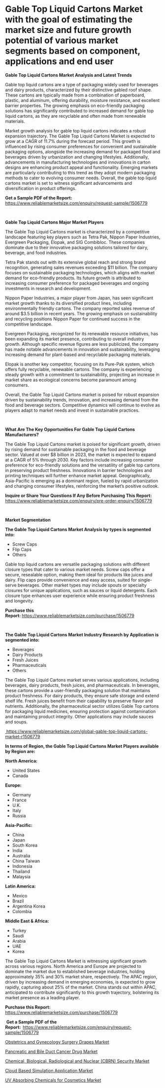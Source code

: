 <p><h1>Gable Top Liquid Cartons Market with the goal of estimating the market size and future growth potential of various market segments based on component, applications and end user</h1></p><p><strong>Gable Top Liquid Cartons Market Analysis and Latest Trends</strong></p>
<p><p>Gable top liquid cartons are a type of packaging widely used for beverages and dairy products, characterized by their distinctive gabled roof shape. These cartons are typically made from a combination of paperboard, plastic, and aluminum, offering durability, moisture resistance, and excellent barrier properties. The growing emphasis on eco-friendly packaging solutions has significantly contributed to increased demand for gable top liquid cartons, as they are recyclable and often made from renewable materials.</p><p>Market growth analysis for gable top liquid cartons indicates a robust expansion trajectory. The Gable Top Liquid Cartons Market is expected to grow at a CAGR of 11.7% during the forecast period. This growth is influenced by rising consumer preferences for convenient and sustainable packaging options, alongside the increasing demand for packaged food and beverages driven by urbanization and changing lifestyles. Additionally, advancements in manufacturing technologies and innovations in carton designs are enhancing product appeal and functionality. Emerging markets are particularly contributing to this trend as they adopt modern packaging methods to cater to evolving consumer needs. Overall, the gable top liquid cartons market is set to witness significant advancements and diversification in product offerings.</p></p>
<p><strong>Get a Sample PDF of the Report:&nbsp;</strong> <a href="https://www.reliablemarketsize.com/enquiry/request-sample/1506779?utm_campaign=1143&utm_medium=2&utm_source=Github&utm_content=ia&utm_term=07122024&utm_id=gable-top-liquid-cartons">https://www.reliablemarketsize.com/enquiry/request-sample/1506779</a></p>
<p>&nbsp;</p>
<p><strong>Gable Top Liquid Cartons Major Market Players</strong></p>
<p><p>The Gable Top Liquid Cartons market is characterized by a competitive landscape featuring key players such as Tetra Pak, Nippon Paper Industries, Evergreen Packaging, Elopak, and SIG Combibloc. These companies dominate due to their innovative packaging solutions tailored for dairy, beverage, and food industries.</p><p>Tetra Pak stands out with its extensive global reach and strong brand recognition, generating sales revenues exceeding $11 billion. The company focuses on sustainable packaging technologies, which aligns with market demand for eco-friendly products. Its future growth is attributed to increasing consumer preference for packaged beverages and ongoing investments in research and development.</p><p>Nippon Paper Industries, a major player from Japan, has seen significant market growth thanks to its diversified product lines, including environmentally friendly cartons. The company reported sales revenue of around $3.5 billion in recent years. The growing emphasis on sustainability and recycling positions Nippon Paper for continued success in the competitive landscape.</p><p>Evergreen Packaging, recognized for its renewable resource initiatives, has been expanding its market presence, contributing to overall industry growth. Although specific revenue figures are less publicized, the company has made notable advancements in innovation and sustainability, leveraging increasing demand for plant-based and recyclable packaging materials.</p><p>Elopak is another key competitor, focusing on its Pure-Pak system, which offers fully recyclable, renewable cartons. The company is experiencing steady growth with a commitment to sustainability, projecting an increase in market share as ecological concerns become paramount among consumers.</p><p>Overall, the Gable Top Liquid Cartons market is poised for robust expansion driven by sustainability trends, innovation, and increasing demand from the food and beverage sectors. Competitive dynamics will continue to evolve as players adapt to market needs and invest in sustainable practices.</p></p>
<p>&nbsp;</p>
<p><strong>What Are The Key Opportunities For Gable Top Liquid Cartons Manufacturers?</strong></p>
<p><p>The Gable Top Liquid Cartons market is poised for significant growth, driven by rising demand for sustainable packaging in the food and beverage sector. Valued at over $8 billion in 2023, the market is expected to expand at a CAGR of 5% through 2030. Key factors include increasing consumer preference for eco-friendly solutions and the versatility of gable top cartons in preserving product freshness. Innovations in barrier technologies and printing techniques will further enhance market appeal. Geographically, Asia-Pacific is emerging as a dominant region, fueled by rapid urbanization and changing consumer lifestyles, reinforcing the market’s positive outlook.</p></p>
<p><strong>Inquire or Share Your Questions If Any Before Purchasing This Report:</strong> <a href="https://www.reliablemarketsize.com/enquiry/pre-order-enquiry/1506779?utm_campaign=1143&utm_medium=2&utm_source=Github&utm_content=ia&utm_term=07122024&utm_id=gable-top-liquid-cartons">https://www.reliablemarketsize.com/enquiry/pre-order-enquiry/1506779</a></p>
<p>&nbsp;</p>
<p><strong>Market Segmentation</strong></p>
<p><strong>The Gable Top Liquid Cartons Market Analysis by types is segmented into:</strong></p>
<p><ul><li>Screw Caps</li><li>Flip Caps</li><li>Others</li></ul></p>
<p><p>Gable top liquid cartons are versatile packaging solutions with different closure types that cater to various market needs. Screw caps offer a secure, resealable option, making them ideal for products like juices and dairy. Flip caps provide convenience and easy access, suited for single-serve beverages. Other market types may include spouts or specialty closures for unique applications, such as sauces or liquid detergents. Each closure type enhances user experience while ensuring product freshness and longevity.</p></p>
<p><strong>Purchase this Report:&nbsp;</strong><a href="https://www.reliablemarketsize.com/purchase/1506779?utm_campaign=1143&utm_medium=2&utm_source=Github&utm_content=ia&utm_term=07122024&utm_id=gable-top-liquid-cartons">https://www.reliablemarketsize.com/purchase/1506779</a></p>
<p>&nbsp;</p>
<p><strong>The Gable Top Liquid Cartons Market Industry Research by Application is segmented into:</strong></p>
<p><ul><li>Beverages</li><li>Dairy Products</li><li>Fresh Juices</li><li>Pharmaceuticals</li><li>Others</li></ul></p>
<p><p>The Gable Top Liquid Cartons market serves various applications, including beverages, dairy products, fresh juices, and pharmaceuticals. In beverages, these cartons provide a user-friendly packaging solution that maintains product freshness. For dairy products, they ensure safe storage and extend shelf life. Fresh juices benefit from their capability to preserve flavor and nutrients. Additionally, the pharmaceutical sector utilizes Gable Top cartons for packaging liquid medicines, ensuring protection against contamination and maintaining product integrity. Other applications may include sauces and soups.</p></p>
<p><a href="https://www.reliablemarketsize.com/global-gable-top-liquid-cartons-market-r1506779?utm_campaign=1143&utm_medium=2&utm_source=Github&utm_content=ia&utm_term=07122024&utm_id=gable-top-liquid-cartons">&nbsp;https://www.reliablemarketsize.com/global-gable-top-liquid-cartons-market-r1506779</a></p>
<p><strong>In terms of Region, the Gable Top Liquid Cartons Market Players available by Region are:</strong></p>
<p>
    <p> <strong> North America: </strong>
        <ul>
            <li>United States</li>
            <li>Canada</li>
        </ul>
        </p> 
    <p> <strong> Europe: </strong>
        <ul>
            <li>Germany</li>
            <li>France</li>
            <li>U.K.</li>
            <li>Italy</li>
            <li>Russia</li>
        </ul>
        </p> 
    <p> <strong> Asia-Pacific: </strong>
        <ul>
            <li>China</li>
            <li>Japan</li>
            <li>South Korea</li>
            <li>India</li>
            <li>Australia</li>
            <li>China Taiwan</li>
            <li>Indonesia</li>
            <li>Thailand</li>
            <li>Malaysia</li>
        </ul>
        </p> 
    <p> <strong> Latin America: </strong>
        <ul>
            <li>Mexico</li>
            <li>Brazil</li>
            <li>Argentina Korea</li>
            <li>Colombia</li>
        </ul>
        </p> 
    <p> <strong> Middle East & Africa: </strong>
        <ul>
            <li>Turkey</li>
            <li>Saudi</li>
            <li>Arabia</li>
            <li>UAE</li>
            <li>Korea</li>
        </ul>
    </p>
    </p>
<p><p>The Gable Top Liquid Cartons Market is witnessing significant growth across various regions. North America and Europe are projected to dominate the market due to established beverage industries, holding approximately 35% and 30% market share, respectively. The APAC region, driven by increasing demand in emerging economies, is expected to grow rapidly, capturing about 25% of the market. China stands out within APAC, anticipated to contribute significantly to this growth trajectory, bolstering its market presence as a leading player.</p></p>
<p><strong>Purchase this Report: </strong><a href="https://www.reliablemarketsize.com/purchase/1506779?utm_campaign=1143&utm_medium=2&utm_source=Github&utm_content=ia&utm_term=07122024&utm_id=gable-top-liquid-cartons">https://www.reliablemarketsize.com/purchase/1506779</a></p>
<p>&nbsp;<strong>Get a Sample PDF of the Report:&nbsp;&nbsp;</strong><a href="https://www.reliablemarketsize.com/enquiry/request-sample/1506779?utm_campaign=1143&utm_medium=2&utm_source=Github&utm_content=ia&utm_term=07122024&utm_id=gable-top-liquid-cartons">https://www.reliablemarketsize.com/enquiry/request-sample/1506779</a></p>
<p><strong></strong></p>
<p><p><a href="https://issuu.com/reportprime-2/docs/obstetrics-and-gynecology-surgery-drapes-market-si?utm_campaign=1143&utm_medium=2&utm_source=Github&utm_content=ia&utm_term=07122024&utm_id=gable-top-liquid-cartons">Obstetrics and Gynecology Surgery Drapes Market</a></p><p><a href="https://www.linkedin.com/pulse/evaluating-profitability-pancreatic-bile-duct-cancer-drug-2lqye?utm_campaign=1143&utm_medium=2&utm_source=Github&utm_content=ia&utm_term=07122024&utm_id=gable-top-liquid-cartons">Pancreatic and Bile Duct Cancer Drug Market</a></p><p><a href="https://github.com/ElviraLeka1962/Market-Research-Report-List-1/blob/main/chemical-biological-radiological-and-nuclear-cbrn-security-market.md?utm_campaign=1143&utm_medium=2&utm_source=Github&utm_content=ia&utm_term=07122024&utm_id=gable-top-liquid-cartons">Chemical, Biological, Radiological and Nuclear (CBRN) Security Market</a></p><p><a href="https://github.com/darenph8er/Market-Research-Report-List-1/blob/main/cloud-based-simulation-application-market.md?utm_campaign=1143&utm_medium=2&utm_source=Github&utm_content=ia&utm_term=07122024&utm_id=gable-top-liquid-cartons">Cloud Based Simulation Application Market</a></p><p><a href="https://issuu.com/reportprime-2/docs/uv-absorbing-chemicals-for-cosmetics-market-size-2?utm_campaign=1143&utm_medium=2&utm_source=Github&utm_content=ia&utm_term=07122024&utm_id=gable-top-liquid-cartons">UV Absorbing Chemicals for Cosmetics Market</a></p></p>